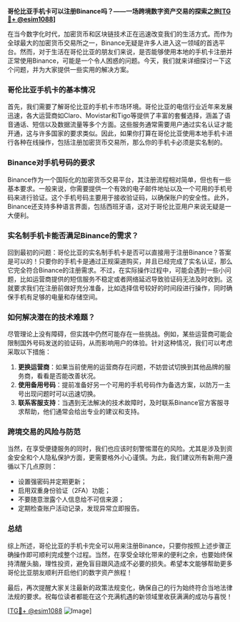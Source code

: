**哥伦比亚手机卡可以注册Binance吗？——一场跨境数字资产交易的探索之旅[[TG💪+ @esim1088](https://t.me/s/esim1088)]**

在当今数字化时代，加密货币和区块链技术正在迅速改变我们的生活方式。而作为全球最大的加密货币交易所之一，Binance无疑是许多人进入这一领域的首选平台。然而，对于生活在哥伦比亚的朋友们来说，是否能够使用本地的手机卡注册并正常使用Binance，可能是一个令人困惑的问题。今天，我们就来详细探讨一下这个问题，并为大家提供一些实用的解决方案。

### 哥伦比亚手机卡的基本情况

首先，我们需要了解哥伦比亚的手机卡市场环境。哥伦比亚的电信行业近年来发展迅速，各大运营商如Claro、Movistar和Tigo等提供了丰富的套餐选择，涵盖了语音通话、短信以及数据流量等多个方面。这些服务通常需要用户通过实名认证才能开通，这与许多国家的要求类似。因此，如果你打算在哥伦比亚使用本地手机卡进行各种在线操作，包括注册加密货币交易所，那么你的手机卡必须是实名制的。

### Binance对手机号码的要求

Binance作为一个国际化的加密货币交易平台，其注册流程相对简单，但也有一些基本要求。一般来说，你需要提供一个有效的电子邮件地址以及一个可用的手机号码来进行验证。这个手机号码主要用于接收验证码，以确保账户的安全性。此外，Binance还支持多种语言界面，包括西班牙语，这对于哥伦比亚用户来说无疑是一大便利。

### 实名制手机卡能否满足Binance的需求？

回到最初的问题：哥伦比亚的实名制手机卡是否可以直接用于注册Binance？答案是可以的！只要你的手机卡是通过正规渠道购买，并且已经完成了实名认证，那么它完全符合Binance的注册需求。不过，在实际操作过程中，可能会遇到一些小问题，比如运营商提供的短信服务不稳定或者网络延迟导致验证码无法及时收到。这就要求我们在注册前做好充分准备，比如选择信号较好的时间段进行操作，同时确保手机有足够的电量和存储空间。

### 如何解决潜在的技术难题？

尽管理论上没有障碍，但实践中仍然可能存在一些挑战。例如，某些运营商可能会限制国外号码发送的验证码，从而影响用户的体验。针对这种情况，我们可以考虑采取以下措施：

1. **更换运营商**：如果当前使用的运营商存在问题，不妨尝试切换到其他品牌的服务商，看看是否能改善状况。
2. **使用备用号码**：提前准备好另一个可用的手机号码作为备选方案，以防万一主号出现问题时可以迅速切换。
3. **联系客服支持**：当遇到无法解决的技术故障时，及时联系Binance官方客服寻求帮助，他们通常会给出专业的建议和支持。

### 跨境交易的风险与防范

当然，在享受便捷服务的同时，我们也应该时刻警惕潜在的风险。尤其是涉及到资金安全和个人隐私保护方面，更需要格外小心谨慎。为此，我们建议所有新用户遵循以下几点原则：

- 设置强密码并定期更新；
- 启用双重身份验证（2FA）功能；
- 不要随意泄露个人信息给不可信来源；
- 定期检查账户活动记录，发现异常立即报告。

### 总结

综上所述，哥伦比亚的手机卡完全可以用来注册Binance，只要你按照上述步骤正确操作即可顺利完成整个过程。当然，在享受全球化带来的便利之余，也要始终保持清醒头脑，理性投资，避免盲目跟风造成不必要的损失。希望本文能够帮助更多哥伦比亚朋友顺利开启他们的数字资产旅程！

最后，再次提醒大家关注最新的政策法规变化，确保自己的行为始终符合当地法律法规的要求。祝每位读者都能在这个充满机遇的新领域里收获满满的成功与喜悦！

[[TG💪+ @esim1088](https://t.me/s/esim1088) ![Image](https://i.postimg.cc/4NQfJmqS/Snipaste-2025-05-13-00-14-12.png)]